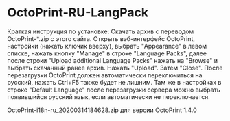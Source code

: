 # OctoPrint-RU-LangPack
Краткая инструкция по установке:
Скачать архив с переводом OctoPrint-*.zip с этого сайта. Открыть вэб-интерфейс OctoPrint, настройки (нажать ключик вверху), выбрать "Appearance" в левом списке, нажать кнопку "Manage" в строке "Language Packs", далее после строки "Upload additional Language Packs" нажать на "Browse" и выбрать скачанный ранее архив. Нажать "Upload". Затем "Close". После перезагрузки OctoPrint должен автоматически переключиться на русский, нажать Ctrl+F5 также будет не лишним. Там же в настройках в строке "Default Language" после перезагрузки сервера можно выбрать появившийся русский язык, если автоматически не переключается.

OctoPrint-i18n-ru_20200314184628.zip для версии OctoPrint 1.4.0

